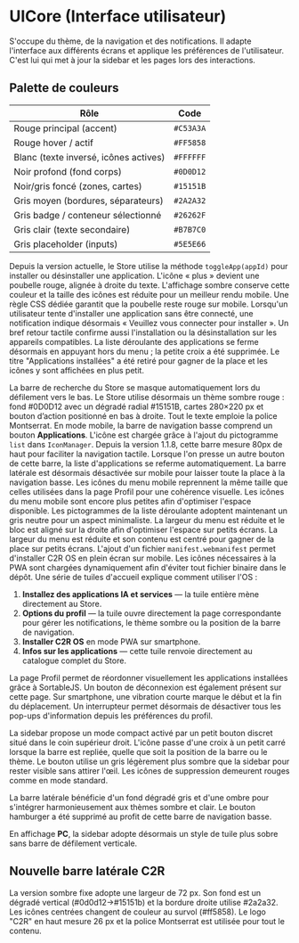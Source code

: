 # UICore (Interface utilisateur)

S'occupe du thème, de la navigation et des notifications. Il adapte l'interface aux différents écrans et applique les préférences de l'utilisateur. C'est lui qui met à jour la sidebar et les pages lors des interactions.

## Palette de couleurs

| Rôle | Code |
|------|------|
| Rouge principal (accent) | `#C53A3A` |
| Rouge hover / actif | `#FF5858` |
| Blanc (texte inversé, icônes actives) | `#FFFFFF` |
| Noir profond (fond corps) | `#0D0D12` |
| Noir/gris foncé (zones, cartes) | `#15151B` |
| Gris moyen (bordures, séparateurs) | `#2A2A32` |
| Gris badge / conteneur sélectionné | `#26262F` |
| Gris clair (texte secondaire) | `#B7B7C0` |
| Gris placeholder (inputs) | `#5E5E66` |

Depuis la version actuelle, le Store utilise la méthode `toggleApp(appId)` pour installer ou désinstaller une application. L'icône « plus » devient une poubelle rouge, alignée à droite du texte. L'affichage sombre conserve cette couleur et la taille des icônes est réduite pour un meilleur rendu mobile. Une règle CSS dédiée garantit que la poubelle reste rouge sur mobile.
Lorsqu'un utilisateur tente d'installer une application sans être connecté, une notification indique désormais « Veuillez vous connecter pour installer ».
Un bref retour tactile confirme aussi l'installation ou la désinstallation sur les appareils compatibles.
La liste déroulante des applications se ferme désormais en appuyant hors du menu ; la petite croix a été supprimée.
Le titre "Applications installées" a été retiré pour gagner de la place et les icônes y sont affichées en plus petit.

La barre de recherche du Store se masque automatiquement lors du défilement vers le bas.
Le Store utilise désormais un thème sombre rouge : fond #0D0D12 avec un dégradé radial #15151B, cartes 280×220 px et bouton d’action positionné en bas à droite. Tout le texte emploie la police Montserrat.
En mode mobile, la barre de navigation basse comprend un bouton **Applications**. L'icône est chargée grâce à l'ajout du pictogramme `list` dans `IconManager`.
Depuis la version 1.1.8, cette barre mesure 80px de haut pour faciliter la navigation tactile.
Lorsque l'on presse un autre bouton de cette barre, la liste d'applications se referme automatiquement.
La barre latérale est désormais désactivée sur mobile pour laisser toute la place à la navigation basse.
Les icônes du menu mobile reprennent la même taille que celles utilisées dans la page Profil pour une cohérence visuelle.
Les icônes du menu mobile sont encore plus petites afin d'optimiser l'espace disponible.
Les pictogrammes de la liste déroulante adoptent maintenant un gris neutre pour un aspect minimaliste.
La largeur du menu est réduite et le bloc est aligné sur la droite afin d'optimiser l'espace sur petits écrans.
La largeur du menu est réduite et son contenu est centré pour gagner de la place sur petits écrans.
L'ajout d'un fichier `manifest.webmanifest` permet d'installer C2R OS en plein écran sur mobile.
Les icônes nécessaires à la PWA sont chargées dynamiquement afin d'éviter tout fichier binaire dans le dépôt.
Une série de tuiles d'accueil explique comment utiliser l'OS :
1. **Installez des applications IA et services** — la tuile entière mène directement au Store.
2. **Options du profil** — la tuile ouvre directement la page correspondante pour gérer les notifications, le thème sombre ou la position de la barre de navigation.
3. **Installer C2R OS** en mode PWA sur smartphone.
4. **Infos sur les applications** — cette tuile renvoie directement au catalogue complet du Store.

 La page Profil permet de réordonner visuellement les applications installées grâce à SortableJS. Un bouton de déconnexion est également présent sur cette page. Sur smartphone, une vibration courte marque le début et la fin du déplacement.
 Un interrupteur permet désormais de désactiver tous les pop-ups d'information depuis les préférences du profil.

La sidebar propose un mode compact activé par un petit bouton discret situé dans le coin supérieur droit. L'icône passe d'une croix à un petit carré lorsque la barre est repliée, quelle que soit la position de la barre ou le thème. Le bouton utilise un gris légèrement plus sombre que la sidebar pour rester visible sans attirer l'œil. Les icônes de suppression demeurent rouges comme en mode standard.

La barre latérale bénéficie d'un fond dégradé gris et d'une ombre pour s'intégrer harmonieusement aux thèmes sombre et clair. Le bouton hamburger a été supprimé au profit de cette barre de navigation basse.

En affichage **PC**, la sidebar adopte désormais un style de tuile plus sobre sans barre de défilement verticale.

## Nouvelle barre latérale C2R
La version sombre fixe adopte une largeur de 72 px. Son fond est un dégradé vertical (#0d0d12→#15151b) et la bordure droite utilise #2a2a32. Les icônes centrées changent de couleur au survol (#ff5858). Le logo "C2R" en haut mesure 26 px et la police Montserrat est utilisée pour tout le contenu.
